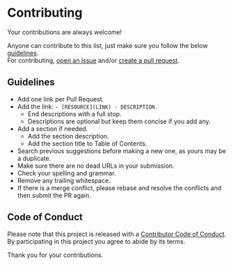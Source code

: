 # Contributing

Your contributions are always welcome!

Anyone can contribute to this list, just make sure you follow the below [guidelines](#guidelines).\
For contributing, [open an issue](https://github.com/InnerSourceCommons/awesome-innersource/issues) and/or [create a pull request](https://github.com/InnerSourceCommons/awesome-innersource/pulls).

## Guidelines

- Add one link per Pull Request.
- Add the link: `- [RESOURCE](LINK) - DESCRIPTION.`
  - End descriptions with a full stop.
  - Descriptions are optional but keep them concise if you add any.
- Add a section if needed.
  - Add the section description.
  - Add the section title to Table of Contents.
- Search previous suggestions before making a new one, as yours may be a duplicate.
- Make sure there are no dead URLs in your submission.
- Check your spelling and grammar.
- Remove any trailing whitespace.
- If there is a merge conflict, please rebase and resolve the conflicts and then submit the PR again.

## Code of Conduct

Please note that this project is released with a [Contributor Code of Conduct](CODE-OF-CONDUCT.md).\
By participating in this project you agree to abide by its terms.

Thank you for your contributions.